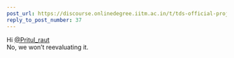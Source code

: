 ```yaml
---
post_url: https://discourse.onlinedegree.iitm.ac.in/t/tds-official-project1-discrepencies/171141/59
reply_to_post_number: 37
---
```

Hi [@Pritul\_raut](/u/pritul_raut)  
No, we won’t reevaluating it.